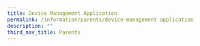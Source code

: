 ```yaml
---
title: Device Management Application
permalink: /information/parents/device-management-application
description: ""
third_nav_title: Parents
---
```

